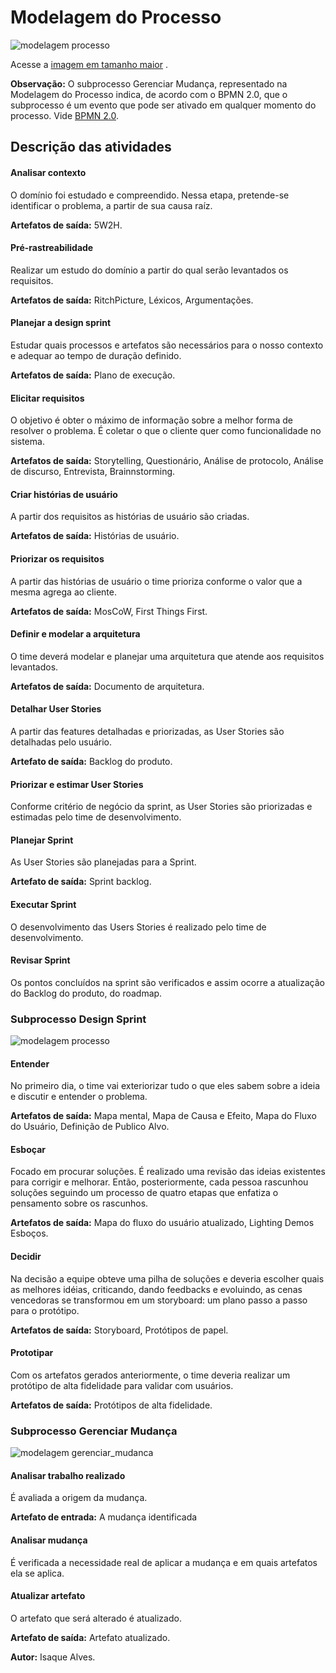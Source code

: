 # Modelagem do Processo

![modelagem processo](dinamica02/modelagem_processo.png)

Acesse a [imagem em tamanho maior]() .

**Observação:** O subprocesso Gerenciar Mudança, representado na Modelagem do Processo indica, de acordo com o BPMN 2.0, que o subprocesso é um evento que pode ser ativado em qualquer momento do processo. Vide [BPMN 2.0](https://www.omg.org/spec/BPMN/2.0/).

## Descrição das atividades

#### Analisar contexto
O domínio foi estudado e compreendido. Nessa etapa, pretende-se identificar o problema, a partir de sua causa raíz.

**Artefatos de saída:** 5W2H.

#### Pré-rastreabilidade
Realizar um estudo do domínio a partir do qual serão levantados os requisitos.

**Artefatos de saída:** RitchPicture, Léxicos, Argumentações.

#### Planejar a design sprint
Estudar quais processos e artefatos são necessários para o nosso contexto e adequar ao tempo de duração definido.

**Artefatos de saída:** Plano de execução.

#### Elicitar requisitos
O objetivo é obter o máximo de informação sobre a melhor forma de resolver o problema. É coletar o que o cliente quer como funcionalidade no sistema.


**Artefatos de saída:** Storytelling, Questionário, Análise de protocolo, Análise de discurso, Entrevista, Brainnstorming.

#### Criar histórias de usuário
A partir dos requisitos as histórias de usuário são criadas.

**Artefatos de saída:** Histórias de usuário.

#### Priorizar os requisitos
A partir das histórias de usuário o time prioriza conforme o valor que a mesma agrega ao cliente.

**Artefatos de saída:** MosCoW, First Things First.

#### Definir e modelar a arquitetura
O time deverá modelar e planejar uma arquitetura que atende aos requisitos levantados.

**Artefatos de saída:** Documento de arquitetura.

#### Detalhar User Stories
A partir das features detalhadas e priorizadas, as User Stories são detalhadas pelo usuário.

**Artefato de saída:** Backlog do produto.

#### Priorizar e estimar User Stories
Conforme critério de negócio da sprint, as User Stories são priorizadas e estimadas pelo time de desenvolvimento.

#### Planejar Sprint
As User Stories são planejadas para a Sprint.

**Artefato de saída:** Sprint backlog.

#### Executar Sprint
O desenvolvimento das Users Stories é realizado pelo time de desenvolvimento.

#### Revisar Sprint
Os pontos concluídos na sprint são verificados e assim ocorre a atualização do Backlog do produto, do roadmap.


### Subprocesso Design Sprint
![modelagem processo](dinamica02/design_sprint.png)

#### Entender
No primeiro dia, o time vai exteriorizar tudo o que eles sabem sobre a ideia e discutir e entender o problema.

**Artefatos de saída:** Mapa mental, Mapa de Causa e Efeito, Mapa do Fluxo do Usuário, Definição de Publico Alvo.

#### Esboçar
Focado em procurar soluções. É realizado uma revisão das ideias existentes para corrigir e melhorar. Então, posteriormente, cada pessoa rascunhou soluções seguindo um processo de quatro etapas que enfatiza o pensamento sobre os rascunhos.

**Artefatos de saída:** Mapa do fluxo do usuário atualizado, Lighting Demos Esboços.

#### Decidir
Na decisão a equipe obteve uma pilha de soluções e deveria escolher quais as melhores idéias, criticando, dando feedbacks e evoluindo, as cenas vencedoras se transformou em um storyboard: um plano passo a passo para o protótipo.

**Artefatos de saída:** Storyboard, Protótipos de papel.

#### Prototipar
Com os artefatos gerados anteriormente, o time deveria realizar um protótipo de alta fidelidade para validar com usuários.

**Artefatos de saída:** Protótipos de alta fidelidade.

### Subprocesso Gerenciar Mudança

![modelagem gerenciar_mudanca](dinamica02/gerenciar_mudancas.png)

#### Analisar trabalho realizado
É avaliada a origem da mudança.

**Artefato de entrada:** A mudança identificada

#### Analisar mudança
É verificada a necessidade real de aplicar a mudança e em quais artefatos ela se aplica.

#### Atualizar artefato
O artefato que será alterado é atualizado.

**Artefato de saída:** Artefato atualizado.


**Autor:** Isaque Alves.
